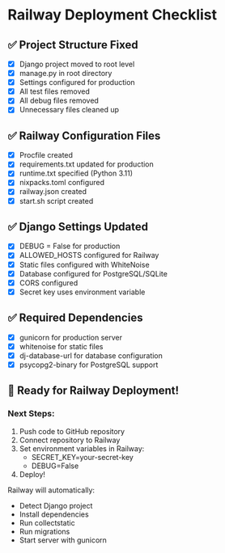 # Railway Deployment Checklist

## ✅ Project Structure Fixed
- [x] Django project moved to root level
- [x] manage.py in root directory
- [x] Settings configured for production
- [x] All test files removed
- [x] All debug files removed
- [x] Unnecessary files cleaned up

## ✅ Railway Configuration Files
- [x] Procfile created
- [x] requirements.txt updated for production
- [x] runtime.txt specified (Python 3.11)
- [x] nixpacks.toml configured
- [x] railway.json created
- [x] start.sh script created

## ✅ Django Settings Updated
- [x] DEBUG = False for production
- [x] ALLOWED_HOSTS configured for Railway
- [x] Static files configured with WhiteNoise
- [x] Database configured for PostgreSQL/SQLite
- [x] CORS configured
- [x] Secret key uses environment variable

## ✅ Required Dependencies
- [x] gunicorn for production server
- [x] whitenoise for static files
- [x] dj-database-url for database configuration
- [x] psycopg2-binary for PostgreSQL support

## 🚀 Ready for Railway Deployment!

### Next Steps:
1. Push code to GitHub repository
2. Connect repository to Railway
3. Set environment variables in Railway:
   - SECRET_KEY=your-secret-key
   - DEBUG=False
4. Deploy!

Railway will automatically:
- Detect Django project
- Install dependencies
- Run collectstatic
- Run migrations
- Start server with gunicorn
